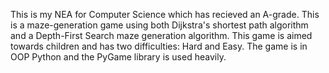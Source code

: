 This is my NEA for Computer Science which has recieved an A-grade.
This is a maze-generation game using both Dijkstra's shortest path algorithm and a Depth-First Search maze generation algorithm.
This game is aimed towards children and has two difficulties: Hard and Easy.
The game is in OOP Python and the PyGame library is used heavily.
